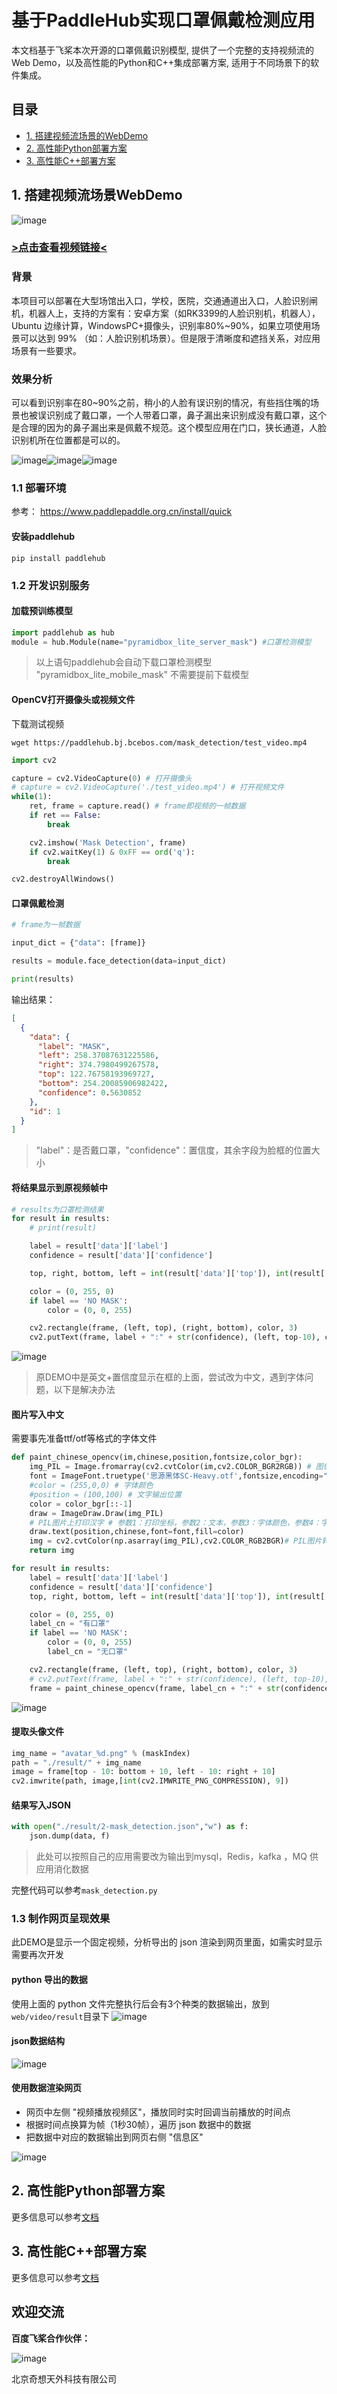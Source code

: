 # 基于PaddleHub实现口罩佩戴检测应用

本文档基于飞桨本次开源的口罩佩戴识别模型, 提供了一个完整的支持视频流的Web Demo，以及高性能的Python和C++集成部署方案, 适用于不同场景下的软件集成。

## 目录
- [1. 搭建视频流场景的WebDemo](#1-搭建视频流场景webdemo)
- [2. 高性能Python部署方案](#2-高性能Python部署方案)
- [3. 高性能C++部署方案](#3-高性能c部署方案)

## 1. 搭建视频流场景WebDemo
![image](./images/web1.jpg)


### [>点击查看视频链接<](https://www.bilibili.com/video/av88962128)

### 背景
本项目可以部署在大型场馆出入口，学校，医院，交通通道出入口，人脸识别闸机，机器人上，支持的方案有：安卓方案（如RK3399的人脸识别机，机器人），Ubuntu 边缘计算，WindowsPC+摄像头，识别率80%~90%，如果立项使用场景可以达到 99% （如：人脸识别机场景）。但是限于清晰度和遮挡关系，对应用场景有一些要求。

### 效果分析
可以看到识别率在80~90%之前，稍小的人脸有误识别的情况，有些挡住嘴的场景也被误识别成了戴口罩，一个人带着口罩，鼻子漏出来识别成没有戴口罩，这个是合理的因为的鼻子漏出来是佩戴不规范。这个模型应用在门口，狭长通道，人脸识别机所在位置都是可以的。

![image](./images/mask1.jpg)![image](./images/mask2.jpg)![image](./images/mask3.jpg)

### 1.1 部署环境
参考： https://www.paddlepaddle.org.cn/install/quick

#### 安装paddlehub
`pip install paddlehub`


### 1.2 开发识别服务
#### 加载预训练模型
```python
import paddlehub as hub
module = hub.Module(name="pyramidbox_lite_server_mask") #口罩检测模型
```

>以上语句paddlehub会自动下载口罩检测模型 "pyramidbox_lite_mobile_mask" 不需要提前下载模型

#### OpenCV打开摄像头或视频文件

下载测试视频

```
wget https://paddlehub.bj.bcebos.com/mask_detection/test_video.mp4
```

```python
import cv2

capture = cv2.VideoCapture(0) # 打开摄像头
# capture = cv2.VideoCapture('./test_video.mp4') # 打开视频文件
while(1):
    ret, frame = capture.read() # frame即视频的一帧数据
    if ret == False:
        break

    cv2.imshow('Mask Detection', frame)
    if cv2.waitKey(1) & 0xFF == ord('q'):
        break

cv2.destroyAllWindows()
```

#### 口罩佩戴检测
```python
# frame为一帧数据

input_dict = {"data": [frame]}

results = module.face_detection(data=input_dict)

print(results)
```
输出结果：
```json
[
  {
    "data": {
      "label": "MASK",
      "left": 258.37087631225586,
      "right": 374.7980499267578,
      "top": 122.76758193969727,
      "bottom": 254.20085906982422,
      "confidence": 0.5630852
    },
    "id": 1
  }
]
```
>"label"：是否戴口罩，"confidence"：置信度，其余字段为脸框的位置大小

#### 将结果显示到原视频帧中
```python
# results为口罩检测结果
for result in results:
    # print(result)

    label = result['data']['label']
    confidence = result['data']['confidence']

    top, right, bottom, left = int(result['data']['top']), int(result['data']['right']), int(result['data']['bottom']), int(result['data']['left'])

    color = (0, 255, 0)
    if label == 'NO MASK':
        color = (0, 0, 255)

    cv2.rectangle(frame, (left, top), (right, bottom), color, 3)
    cv2.putText(frame, label + ":" + str(confidence), (left, top-10), cv2.FONT_HERSHEY_SIMPLEX, 0.8, color, 2)
```
![image](./images/maskdetection_1.jpg)

>原DEMO中是英文+置信度显示在框的上面，尝试改为中文，遇到字体问题，以下是解决办法

#### 图片写入中文

需要事先准备ttf/otf等格式的字体文件
```python
def paint_chinese_opencv(im,chinese,position,fontsize,color_bgr):
    img_PIL = Image.fromarray(cv2.cvtColor(im,cv2.COLOR_BGR2RGB)) # 图像从OpenCV格式转换成PIL格式
    font = ImageFont.truetype('思源黑体SC-Heavy.otf',fontsize,encoding="utf-8") # 加载字体文件
    #color = (255,0,0) # 字体颜色
    #position = (100,100) # 文字输出位置
    color = color_bgr[::-1]
    draw = ImageDraw.Draw(img_PIL)
    # PIL图片上打印汉字 # 参数1：打印坐标，参数2：文本，参数3：字体颜色，参数4：字体
    draw.text(position,chinese,font=font,fill=color)
    img = cv2.cvtColor(np.asarray(img_PIL),cv2.COLOR_RGB2BGR)# PIL图片转cv2图片
    return img
```
```python
for result in results:
    label = result['data']['label']
    confidence = result['data']['confidence']
    top, right, bottom, left = int(result['data']['top']), int(result['data']['right']), int(result['data']['bottom']), int(result['data']['left'])

    color = (0, 255, 0)
    label_cn = "有口罩"
    if label == 'NO MASK':
        color = (0, 0, 255)
        label_cn = "无口罩"

    cv2.rectangle(frame, (left, top), (right, bottom), color, 3)
    # cv2.putText(frame, label + ":" + str(confidence), (left, top-10), cv2.FONT_HERSHEY_SIMPLEX, 0.8, color, 2)
    frame = paint_chinese_opencv(frame, label_cn + ":" + str(confidence), (left, top-36), 24, color)
```
![image](./images/maskdetection_2.jpg)


#### 提取头像文件
```python
img_name = "avatar_%d.png" % (maskIndex)
path = "./result/" + img_name
image = frame[top - 10: bottom + 10, left - 10: right + 10]
cv2.imwrite(path, image,[int(cv2.IMWRITE_PNG_COMPRESSION), 9])
```


#### 结果写入JSON
```python
with open("./result/2-mask_detection.json","w") as f:
    json.dump(data, f)
```

>此处可以按照自己的应用需要改为输出到mysql，Redis，kafka ，MQ 供应用消化数据

完整代码可以参考`mask_detection.py`

### 1.3 制作网页呈现效果
此DEMO是显示一个固定视频，分析导出的 json 渲染到网页里面，如需实时显示需要再次开发

#### python 导出的数据
使用上面的 python 文件完整执行后会有3个种类的数据输出，放到`web/video/result`目录下
![image](./images/result.jpg)

#### json数据结构
![image](./images/json.jpg)

#### 使用数据渲染网页

- 网页中左侧 "视频播放视频区"，播放同时实时回调当前播放的时间点
- 根据时间点换算为帧（1秒30帧），遍历 json 数据中的数据
- 把数据中对应的数据输出到网页右侧 "信息区"

![image](./images/web2.jpg)

## 2. 高性能Python部署方案

更多信息可以参考[文档](./python/README.md)

## 3. 高性能C++部署方案

更多信息可以参考[文档](./cpp/README.md)

## 欢迎交流

**百度飞桨合作伙伴：**

![image](./images/logo.jpg)

北京奇想天外科技有限公司
